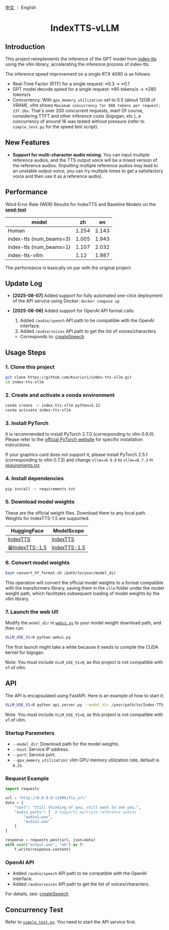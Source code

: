 <a href="README.md">中文</a> ｜ English

<div align="center">

# IndexTTS-vLLM
</div>

## Introduction
This project reimplements the inference of the GPT model from [index-tts](https://github.com/index-tts/index-tts) using the vllm library, accelerating the inference process of index-tts.

The inference speed improvement on a single RTX 4090 is as follows:
- Real-Time Factor (RTF) for a single request: ≈0.3 -> ≈0.1
- GPT model decode speed for a single request: ≈90 tokens/s -> ≈280 tokens/s
- Concurrency: With `gpu_memory_utilization` set to 0.5 (about 12GB of VRAM), vllm shows `Maximum concurrency for 608 tokens per request: 237.18x`. That's over 200 concurrent requests, man! Of course, considering TTFT and other inference costs (bigvgan, etc.), a concurrency of around 16 was tested without pressure (refer to `simple_test.py` for the speed test script).

## New Features
- **Support for multi-character audio mixing**: You can input multiple reference audios, and the TTS output voice will be a mixed version of the reference audios. (Inputting multiple reference audios may lead to an unstable output voice; you can try multiple times to get a satisfactory voice and then use it as a reference audio).

## Performance
Word Error Rate (WER) Results for IndexTTS and Baseline Models on the [**seed-test**](https://github.com/BytedanceSpeech/seed-tts-eval)

| model                   | zh    | en    |
| ----------------------- | ----- | ----- |
| Human                   | 1.254 | 2.143 |
| index-tts (num_beams=3) | 1.005 | 1.943 |
| index-tts (num_beams=1) | 1.107 | 2.032 |
| index-tts-vllm          | 1.12  | 1.987 |

The performance is basically on par with the original project.

## Update Log

- **[2025-08-07]** Added support for fully automated one-click deployment of the API service using Docker: `docker compose up`

- **[2025-08-06]** Added support for OpenAI API format calls:
    1. Added `/audio/speech` API path to be compatible with the OpenAI interface.
    2. Added `/audio/voices` API path to get the list of voices/characters.
    - Corresponds to: [createSpeech](https://platform.openai.com/docs/api-reference/audio/createSpeech)

## Usage Steps

### 1. Clone this project
```bash
git clone https://github.com/Ksuriuri/index-tts-vllm.git
cd index-tts-vllm
```


### 2. Create and activate a conda environment
```bash
conda create -n index-tts-vllm python=3.12
conda activate index-tts-vllm
```


### 3. Install PyTorch

It is recommended to install PyTorch 2.7.0 (corresponding to vllm 0.9.0). Please refer to the [official PyTorch website](https://pytorch.org/get-started/locally/) for specific installation instructions.

If your graphics card does not support it, please install PyTorch 2.5.1 (corresponding to vllm 0.7.3) and change `vllm==0.9.0` to `vllm==0.7.3` in [requirements.txt](requirements.txt).


### 4. Install dependencies
```bash
pip install -r requirements.txt
```


### 5. Download model weights

These are the official weight files. Download them to any local path. Weights for IndexTTS-1.5 are supported.

| **HuggingFace**                                          | **ModelScope** |
|----------------------------------------------------------|----------------------------------------------------------|
| [IndexTTS](https://huggingface.co/IndexTeam/Index-TTS) | [IndexTTS](https://modelscope.cn/models/IndexTeam/Index-TTS) |
| [😁IndexTTS-1.5](https://huggingface.co/IndexTeam/IndexTTS-1.5) | [IndexTTS-1.5](https://modelscope.cn/models/IndexTeam/IndexTTS-1.5) |

### 6. Convert model weights

```bash
bash convert_hf_format.sh /path/to/your/model_dir
```

This operation will convert the official model weights to a format compatible with the transformers library, saving them in the `vllm` folder under the model weight path, which facilitates subsequent loading of model weights by the vllm library.

### 7. Launch the web UI!
Modify the `model_dir` in [`webui.py`](webui.py) to your model weight download path, and then run:

```bash
VLLM_USE_V1=0 python webui.py
```
The first launch might take a while because it needs to compile the CUDA kernel for bigvgan.

Note: You must include `VLLM_USE_V1=0`, as this project is not compatible with v1 of vllm.


## API

The API is encapsulated using FastAPI. Here is an example of how to start it:

```bash
VLLM_USE_V1=0 python api_server.py --model_dir /your/path/to/Index-TTS --port 11996
```

Note: You must include `VLLM_USE_V1=0`, as this project is not compatible with v1 of vllm.

### Startup Parameters
- `--model_dir`: Download path for the model weights.
- `--host`: Service IP address.
- `--port`: Service port.
- `--gpu_memory_utilization`: vllm GPU memory utilization rate, default is `0.25`.

### Request Example
```python
import requests

url = "http://0.0.0.0:11996/tts_url"
data = {
    "text": "Still thinking of you, still want to see you.",
    "audio_paths": [  # Supports multiple reference audios
        "audio1.wav",
        "audio2.wav"
    ]
}

response = requests.post(url, json=data)
with open("output.wav", "wb") as f:
    f.write(response.content)
```

### OpenAI API
- Added `/audio/speech` API path to be compatible with the OpenAI interface.
- Added `/audio/voices` API path to get the list of voices/characters.

For details, see: [createSpeech](https://platform.openai.com/docs/api-reference/audio/createSpeech)

## Concurrency Test
Refer to [`simple_test.py`](simple_test.py). You need to start the API service first.
